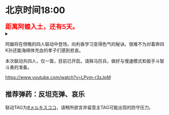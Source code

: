 # 北京时间18:00

<div style="color:red;font-size:20px;font-weight:bolder">距离阿蝗入土，还有5天。</div>

<details>
  <summary></summary>
  <img src="https://img.nga.178.com/attachments/mon_202106/26/7nQ2o-29xdZ16T3cSgd-k3.png"></img>
</details>

阿蝗将在傍晚的四人联动中登场，向利香学习变得色气的秘诀。很难不为对着奔四K孙还能海绵体充血的孝子们感到悲哀。

本次联动共四人，仅一窗，目前已开启。请秣马厉兵，做好与慢速模式和扳手斗智斗勇的准备。

https://www.youtube.com/watch?v=LPym-r3zJpM

## 推荐弹药：反坦克弹、哀乐

联动TAG为[#メルキスココ](https://twitter.com/hashtag/%E3%83%A1%E3%83%AB%E3%82%AD%E3%82%B9%E3%82%B3%E3%82%B3)，请畅所欲言并留意主TAG可能出现的防守压力。